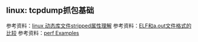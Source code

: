 ## linux: tcpdump抓包基础

参考资料：[linux 动态库文件stripped属性理解](https://blog.csdn.net/bitsjx/article/details/7454805)
参考资料：[ELF和a.out文件格式的比较](https://blog.csdn.net/u012510726/article/details/47830991)
参考资料：[perf Examples](http://www.brendangregg.com/perf.html)

